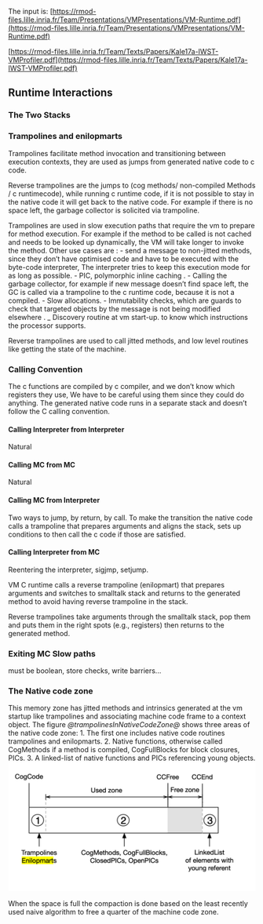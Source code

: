 The input is: [https://rmod-files.lille.inria.fr/Team/Presentations/VMPresentations/VM-Runtime.pdf](https://rmod-files.lille.inria.fr/Team/Presentations/VMPresentations/VM-Runtime.pdf)

[https://rmod-files.lille.inria.fr/Team/Texts/Papers/Kale17a-IWST-VMProfiler.pdf](https://rmod-files.lille.inria.fr/Team/Texts/Papers/Kale17a-IWST-VMProfiler.pdf)
## Runtime Interactions


### The Two Stacks

### Trampolines and enilopmarts
Trampolines facilitate method invocation and transitioning between execution contexts, they are used as jumps from generated native code to c code.

Reverse trampolines are the jumps to (cog methods/ non-compiled Methods / c runtimecode), while running c runtime code, if it is not possible to stay in the native code it will get back to the native code. For example if there is no space left, the garbage collector is solicited via trampoline.

Trampolines are used in slow execution paths that require the vm to prepare for method execution. For example if the method to be called is not cached and needs to be looked up dynamically, the VM will take longer to invoke the method.
Other use cases are :
	- send a message to non-jitted methods, since they don’t have optimised code and have to be executed with the byte-code interpreter, The interpreter tries to keep this execution mode for as long as possible.
	- PIC, polymorphic inline caching .
	- Calling the garbage collector, for example if new message doesn’t find space left, the GC is called via a trampoline to the c runtime code, because it is not a compiled.
	- Slow allocations.
	- Immutability checks, which are guards to check that targeted objects by the message is not being modified elsewhere .
    _ Discovery routine at vm start-up. to know which instructions the processor supports.


Reverse trampolines are used to call jitted methods, and low level routines like getting the state of the machine.

### Calling Convention


The c functions are compiled by c compiler, and we don’t know which registers they use, We have to be careful using them since they could do anything. The generated native code runs in a separate stack and doesn’t follow the C calling convention. 



	


#### Calling Interpreter from Interpreter

Natural

#### Calling MC from MC

Natural

#### Calling MC from Interpreter

Two ways to jump, by return, by call.
To make the transition the native code calls a trampoline that prepares arguments and aligns the stack, sets up conditions to then call the c code if those are satisfied.

#### Calling Interpreter from MC

Reentering the interpreter, sigjmp, setjump.

VM C runtime calls a reverse trampoline (enilopmart) that prepares arguments and switches to smalltalk stack and returns to the generated method to avoid having reverse trampoline in the stack.

Reverse trampolines take arguments through the smalltalk stack, pop them and puts them in the right spots (e.g., registers) then returns to the generated method.

### Exiting MC Slow paths

must be boolean, store checks, write barriers...


### The Native code zone

This memory zone has jitted methods and intrinsics generated at the vm startup like trampolines and associating machine code frame to a context object.
 The figure *@trampolinesInNativeCodeZone@* shows three areas of the native code zone:
    1. The first one includes native code routines trampolines and enilopmarts. 
    2. Native functions, otherwise called CogMethods if a method is compiled, CogFullBlocks for block closures, PICs.
    3. A linked-list of native functions and PICs referencing young objects.
![ Native code zone. %width=30&anchor=trampolinesInNativeCodeZone](trampolinesMemory.png)

When the space is full the compaction is done based on the least recently used naive algorithm to free a quarter of the machine code zone.